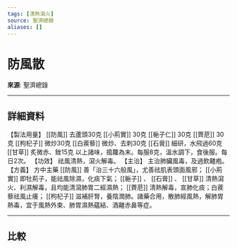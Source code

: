 ```yaml
---
tags: [清熱瀉火]
source: 聖濟總錄
aliases: []
---
```


# 防風散

**來源**: 聖濟總錄  

---

## 詳細資料
【製法用量】 [[防風]] 去蘆頭30克 [[小荊實]] 30克 [[梔子仁]] 30克 [[薺苨]] 30克 [[枸杞子]] 微炒30克 [[白蒺藜]] 微炒、去刺30克 [[石膏]] 細研，水飛過60克 [[甘草]] 炙微赤、銼15克
以上諸味，搗籮為末。每服8克，溫水調下，食後服。每日2次。
【功效】
祛風清熱，瀉火解毒。
【主治】
主治肺臟風毒，及過飲齄疱。
【方義】
方中主藥 [[防風]] 善「治三十六般風」，尤善祛肌表頭面風邪； [[小荊實]] 即牡荊子，能祛風除濕，化痰下氣； [[梔子]] 、 [[石膏]] 、 [[甘草]] 清熱瀉火、利濕解毒，且均能清瀉肺胃二經濕熱； [[薺苨]] 清熱解毒，宣肺化痰；白蒺藜祛風止癢； [[枸杞子]] 滋補肝腎，養陰潤肺。諸藥合用，散肺經風熱，解肺胃熱毒，宜于風熱外束、肺胃濕熱蘊結、酒齄赤鼻等症。

---

## 比較
